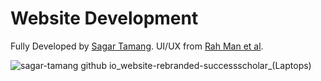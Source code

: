# Website Development
Fully Developed by [Sagar Tamang](https://github.com/SAGAR-TAMANG).
UI/UX from [Rah Man et al](https://www.behance.net/gallery/182548403/Cryptocurrency-Website-Design?tracking_source=search_projects|consultancy+website).

![sagar-tamang github io_website-rebranded-successscholar_(Laptops)](https://github.com/SAGAR-TAMANG/website-rebranded-successscholar/assets/100279896/90e3c16a-57d6-4f19-9eb3-8b83ab2e93c4)
